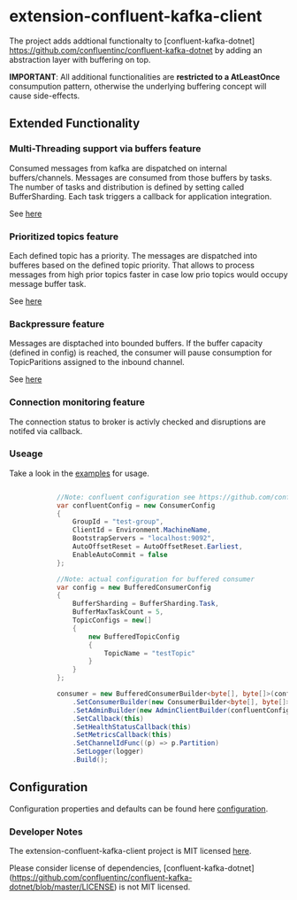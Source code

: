 # extension-confluent-kafka-client
The project adds addtional functionalty to [confluent-kafka-dotnet] https://github.com/confluentinc/confluent-kafka-dotnet by adding an abstraction layer with buffering on top.

**IMPORTANT**: All additional functionalities are **restricted to a AtLeastOnce** consumpution pattern, otherwise the underlying buffering concept will cause side-effects.

## Extended Functionality

### Multi-Threading support via buffers feature

Consumed messages from kafka are dispatched on internal buffers/channels. Messages are consumed from those buffers by tasks. The number of tasks and distribution is defined by setting called BufferSharding. Each task triggers a callback for application integration.

See [here](https://github.com/ettenauer/extension-confluent-kafka-client/blob/main/Source/Extension.Confluent.Kafka.Client/Consumer/ConsumeResultDispatcher.cs)

### Prioritized topics feature

Each defined topic has a priority. The messages are dispatched into bufferes based on the defined topic priority. That allows to process messages from high prior topics faster in case low prio topics would occupy message buffer task. 

See [here](https://github.com/ettenauer/extension-confluent-kafka-client/blob/main/Source/Extension.Confluent.Kafka.Client/Consumer/ConsumeResultChannel.cs#L54)

### Backpressure feature

Messages are disptached into bounded buffers. If the buffer capacity (defined in config) is reached, the consumer will pause consumption for TopicParitions assigned to the inbound channel.

See [here](https://github.com/ettenauer/extension-confluent-kafka-client/blob/main/Source/Extension.Confluent.Kafka.Client/Consumer/BufferedConsumer.cs#L118)

### Connection monitoring feature

The connection status to broker is activly checked and disruptions are notifed via callback.

### Useage

Take a look in the [examples](Tests/Local.Runner/Examples) for usage.

```csharp

            //Note: confluent configuration see https://github.com/confluentinc/confluent-kafka-dotnet
            var confluentConfig = new ConsumerConfig
            {
                GroupId = "test-group",
                ClientId = Environment.MachineName,
                BootstrapServers = "localhost:9092",
                AutoOffsetReset = AutoOffsetReset.Earliest,
                EnableAutoCommit = false
            };

            //Note: actual configuration for buffered consumer
            var config = new BufferedConsumerConfig
            {
                BufferSharding = BufferSharding.Task,
                BufferMaxTaskCount = 5,
                TopicConfigs = new[]
                {
                    new BufferedTopicConfig
                    {
                        TopicName = "testTopic"
                    }
                }
            };

            consumer = new BufferedConsumerBuilder<byte[], byte[]>(config)
                .SetConsumerBuilder(new ConsumerBuilder<byte[], byte[]>(confluentConfig))
                .SetAdminBuilder(new AdminClientBuilder(confluentConfig))
                .SetCallback(this)
                .SetHealthStatusCallback(this)
                .SetMetricsCallback(this)
                .SetChannelIdFunc((p) => p.Partition)
                .SetLogger(logger)
                .Build();
```

## Configuration

Configuration properties and defaults can be found here [configuration](Source/Extension.Confluent.Kafka.Client/Configuration). 

### Developer Notes

The extension-confluent-kafka-client project is MIT licensed [here](LICENSE).

Please consider license of dependencies, [confluent-kafka-dotnet] (https://github.com/confluentinc/confluent-kafka-dotnet/blob/master/LICENSE) is not MIT licensed.
